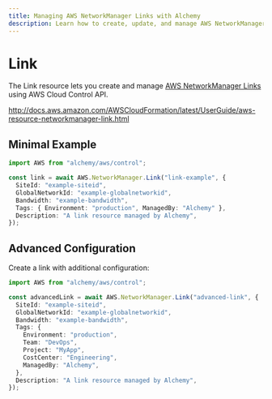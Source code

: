 ```yaml
---
title: Managing AWS NetworkManager Links with Alchemy
description: Learn how to create, update, and manage AWS NetworkManager Links using Alchemy Cloud Control.
---
```


# Link

The Link resource lets you create and manage [AWS NetworkManager Links](https://docs.aws.amazon.com/networkmanager/latest/userguide/) using AWS Cloud Control API.

http://docs.aws.amazon.com/AWSCloudFormation/latest/UserGuide/aws-resource-networkmanager-link.html

## Minimal Example

```ts
import AWS from "alchemy/aws/control";

const link = await AWS.NetworkManager.Link("link-example", {
  SiteId: "example-siteid",
  GlobalNetworkId: "example-globalnetworkid",
  Bandwidth: "example-bandwidth",
  Tags: { Environment: "production", ManagedBy: "Alchemy" },
  Description: "A link resource managed by Alchemy",
});
```

## Advanced Configuration

Create a link with additional configuration:

```ts
import AWS from "alchemy/aws/control";

const advancedLink = await AWS.NetworkManager.Link("advanced-link", {
  SiteId: "example-siteid",
  GlobalNetworkId: "example-globalnetworkid",
  Bandwidth: "example-bandwidth",
  Tags: {
    Environment: "production",
    Team: "DevOps",
    Project: "MyApp",
    CostCenter: "Engineering",
    ManagedBy: "Alchemy",
  },
  Description: "A link resource managed by Alchemy",
});
```


